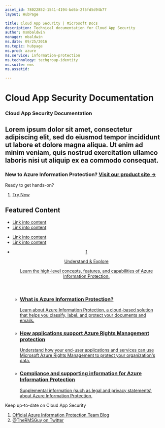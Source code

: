 ```yaml
---
asset_id: 78022852-1541-4194-bd6b-2f5fd5d94b77
layout: HubPage

title: Cloud App Security | Microsoft Docs
description: Technical documentation for Cloud App Security 
author: msmbaldwin
manager: mbaldwin
ms.date: 09/25/2016
ms.topic: hubpage
ms.prod: azure
ms.service: information-protection
ms.technology: techgroup-identity
ms.suite: ems
ms.assetid: 

---
```

# Cloud App Security Documentation
<article id="main">
    <section id="hero-content">
      <h1>Cloud App Security Documentation</h1>
      <h2>Lorem ipsum dolor sit amet, consectetur adipiscing elit, sed do eiusmod tempor incididunt ut labore et dolore magna aliqua. Ut enim ad minim veniam, quis nostrud exercitation ullamco laboris nisi ut aliquip ex ea commodo consequat. </h2>
      <h3>New to Azure Information Protection? <a href="https://www.microsoft.com/en-us/cloud-platform/azure-information-protection" target="_blank">Visit our product site &rarr;</a></h3>
    </section>
    <aside class="alert section-border">
        <p>Ready to get hands-on?</p>
        <ol class="action-list">
            <li><a href="https://portal.office.com/Signup?&OfferId=A43415D3-404C-4df3-B31B-AAD28118A778&dl=INFORMATIONPROTECTION&ali=1#0" target="_blank" class="button-bordered button-translucent">Try Now</a></li>
        </ol>
    </aside>
    <section id="featured" class="container">
      <h2 class="section-heading"><span class="icon icon-warning"></span> Featured Content</h2>
      <div class="features row">
        <ul class="column column-half">
          <li><a href="./getting-started-with-cloud-app-security.md">Link into content</a></li>
          <li><a href="./getting-started-with-cloud-app-security.md">Link into content</a></li>
        </ul>
        <ul class="column column-half">
          <li><a href="./getting-started-with-cloud-app-security.md">Link into content</a></li>
          <li><a href="./getting-started-with-cloud-app-security.md">Link into content</a></li>
        </ul>
      </div>
    </section>
    <div id="journeys">
      <section class="container">
        <ul class="journeys-list">
          <li class="journey-step">
            <header class="journey-step-header row">
              <a href="./understand-explore/azure-rights-management.md">
                <div class="title column-third">
                  <span class="step-number">1</span>
                  <p>Understand &amp; Explore</p>
                </div>
                <p class="description column-two-thirds">Learn the high-level concepts, features, and capabilities of Azure Information Protection.</p>
              </a>
            </header>
            <section class="journey-step-elements content">
              <ul class="row">
                <li class="column-third">
                  <a href="./understand-explore/what-is-information-protection.md">
                    <h3>What is Azure Information Protection?</h3>
                    <p>Learn about Azure Information Protection, a cloud-based solution that helps you classify, label, and protect your documents and emails.</p>
                  </a>
                </li>
                <li class="column-third">
                  <a href="./understand-explore/applications-support.md">
                    <h3>How applications support Azure Rights Management protection</h3>
                    <p>Understand how your end-user applications and services can use Microsoft Azure Rights Management to protect your organization's data.</p>
                  </a>
                </li>
                <li class="column-third">
                  <a href="./understand-explore/compliance.md">
                    <h3>Compliance and supporting information for Azure Information Protection</h3>
                    <p>Supplemental information (such as legal and privacy statements) about Azure Information Protection.</p>
                  </a>
                </li>
              </ul>
            </section>
          </li>
       </section>
    </div>
    <aside class="alert alert-social">
      <p>Keep up-to-date on Cloud App Security
      <ol class="action-list">
        <li><a href="http://blogs.technet.com/b/rms/" target="_blank" class="button-bordered button-translucent">Official Azure Information Protection Team Blog</a></li>
        <li><a href="https://twitter.com/TheRMSGuy" target="_blank" class="button-bordered button-translucent">@TheRMSGuy on Twitter</a></li>
      </ol>
    </aside>
</article>
